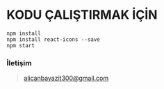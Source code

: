 # KODU ÇALIŞTIRMAK İÇİN

```
npm install
npm install react-icons --save
npm start
```
### İletişim
> alicanbayazit300@gmail.com
